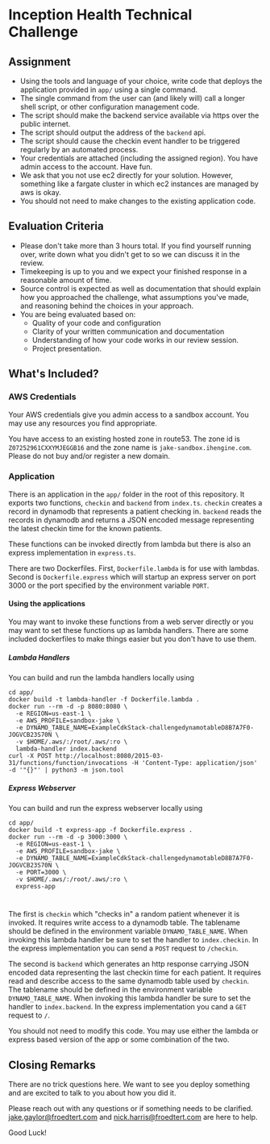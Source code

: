 # Inception Health Technical Challenge

## Assignment

* Using the tools and language of your choice, write code that deploys the application provided in `app/` using a single command.
* The single command from the user can (and likely will) call a longer shell script, or other configuration management code.
* The script should make the backend service available via https over the public internet.
* The script should output the address of the `backend` api.
* The script should cause the checkin event handler to be triggered regularly by an automated process.
* Your credentials are attached (including the assigned region). You have admin access to the account. Have fun.
* We ask that you not use ec2 directly for your solution. However, something like a fargate cluster in which ec2 instances are managed by aws is okay.
* You should not need to make changes to the existing application code. 

## Evaluation Criteria

* Please don't take more than 3 hours total. If you find yourself running over, write down what you didn't get to so we can discuss it in the review.
* Timekeeping is up to you and we expect your finished response in a reasonable amount of time.
* Source control is expected as well as documentation that should explain how you approached the challenge, what assumptions you've made, and reasoning behind the choices in your approach.
* You are being evaluated based on:
  * Quality of your code and configuration
  * Clarity of your written communication and documentation
  * Understanding of how your code works in our review session.
  * Project presentation.

## What's Included?

### AWS Credentials

Your AWS credentials give you admin access to a sandbox account. You may use any resources you find appropriate.

You have access to an existing hosted zone in route53. The zone id is `Z07252961CXXYMJEGGB16` and the zone name is `jake-sandbox.ihengine.com`. Please do not buy and/or register a new domain.

### Application

There is an application in the `app/` folder in the root of this repository. It exports two functions, `checkin` and `backend` from `index.ts`. `checkin` creates a record in dynamodb that represents a patient checking in. `backend` reads the records in dynamodb and returns a JSON encoded message representing the latest checkin time for the known patients.

These functions can be invoked directly from lambda but there is also an express implementation in `express.ts`.

There are two Dockerfiles. First, `Dockerfile.lambda` is for use with lambdas. Second is `Dockerfile.express` which will startup an express server on port 3000 or the port specified by the environment variable `PORT`.

#### Using the applications

You may want to invoke these functions from a web server directly or you may want to set these functions up as lambda handlers. There are some included dockerfiles to make things easier but you don't have to use them.

##### Lambda Handlers

You can build and run the lambda handlers locally using

```
cd app/
docker build -t lambda-handler -f Dockerfile.lambda .
docker run --rm -d -p 8080:8080 \
  -e REGION=us-east-1 \
  -e AWS_PROFILE=sandbox-jake \
  -e DYNAMO_TABLE_NAME=ExampleCdkStack-challengedynamotableD8B7A7F0-JOGVCB23S70N \
  -v $HOME/.aws/:/root/.aws/:ro \
  lambda-handler index.backend
curl -X POST http://localhost:8080/2015-03-31/functions/function/invocations -H 'Content-Type: application/json' -d '"{}"' | python3 -m json.tool
```

##### Express Webserver

You can build and run the express webserver locally using

```
cd app/
docker build -t express-app -f Dockerfile.express .
docker run --rm -d -p 3000:3000 \
  -e REGION=us-east-1 \
  -e AWS_PROFILE=sandbox-jake \
  -e DYNAMO_TABLE_NAME=ExampleCdkStack-challengedynamotableD8B7A7F0-JOGVCB23S70N \
  -e PORT=3000 \
  -v $HOME/.aws/:/root/.aws/:ro \
  express-app
```

# 
The first is `checkin` which "checks in" a random patient whenever it is invoked. It requires write access to a dynamodb table. The tablename should be defined in the environment variable `DYNAMO_TABLE_NAME`. When invoking this lambda handler be sure to set the handler to `index.checkin`. In the express implementation you can send a `POST` request to `/checkin`.

The second is `backend` which generates an http response carrying JSON encoded data representing the last checkin time for each patient. It requires read and describe access to the same dynamodb table used by `checkin`. The tablename should be defined in the environment variable `DYNAMO_TABLE_NAME`. When invoking this lambda handler be sure to set the handler to `index.backend`. In the express implementation you cand a `GET` request to `/`.

You should not need to modify this code. You may use either the lambda or express based version of the app or some combination of the two.

## Closing Remarks

There are no trick questions here. We want to see you deploy something and are excited to talk to you about how you did it.

Please reach out with any questions or if something needs to be clarified. jake.gaylor@froedtert.com and nick.harris@froedtert.com are here to help.

Good Luck!

